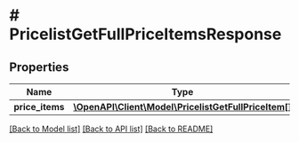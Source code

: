 # # PricelistGetFullPriceItemsResponse


## Properties 


Name | Type | Description | Notes
------------ | ------------- | ------------- | -------------
**price_items**| [**\OpenAPI\Client\Model\PricelistGetFullPriceItem[]**](PricelistGetFullPriceItem.md) |   | [optional]


[[Back to Model list]](../../README.md#models) [[Back to API list]](../../README.md#endpoints) [[Back to README]](../../README.md)

